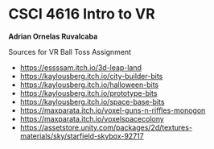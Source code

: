 # CSCI 4616 Intro to VR
**Adrian Ornelas Ruvalcaba**  

Sources for VR Ball Toss Assignment
* https://essssam.itch.io/3d-leap-land
* https://kaylousberg.itch.io/city-builder-bits
* https://kaylousberg.itch.io/halloween-bits
* https://kaylousberg.itch.io/prototype-bits
* https://kaylousberg.itch.io/space-base-bits
* https://maxparata.itch.io/voxel-guns-n-riffles-monogon
* https://maxparata.itch.io/voxelspacecolony
* https://assetstore.unity.com/packages/2d/textures-materials/sky/starfield-skybox-92717
  
